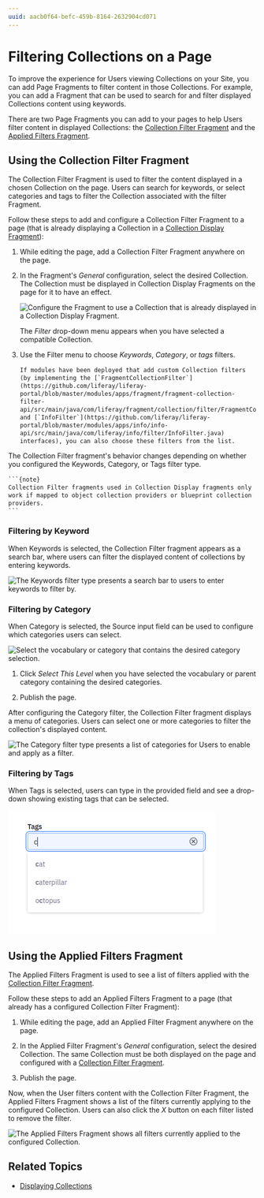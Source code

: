```yaml
---
uuid: aacb0f64-befc-459b-8164-2632904cd071
---
```

# Filtering Collections on a Page

To improve the experience for Users viewing Collections on your Site, you can add Page Fragments to filter content in those Collections. For example, you can add a Fragment that can be used to search for and filter displayed Collections content using keywords.

There are two Page Fragments you can add to your pages to help Users filter content in displayed Collections: the [Collection Filter Fragment](#using-the-collection-filter-fragment) and the [Applied Filters Fragment](#using-the-applied-filters-fragment).

## Using the Collection Filter Fragment

The Collection Filter Fragment is used to filter the content displayed in a chosen Collection on the page. Users can search for keywords, or select categories and tags to filter the Collection associated with the filter Fragment.

Follow these steps to add and configure a Collection Filter Fragment to a page (that is already displaying a Collection in a [Collection Display Fragment](./displaying-collections.md#configuring-a-collection-display-fragment)):

1. While editing the page, add a Collection Filter Fragment anywhere on the page.

1. In the Fragment's *General* configuration, select the desired Collection. The Collection must be displayed in Collection Display Fragments on the page for it to have an effect.

    ![Configure the Fragment to use a Collection that is already displayed in a Collection Display Fragment.](./filtering-collections-on-a-page/images/01.png)

    The *Filter* drop-down menu appears when you have selected a compatible Collection.

1. Use the Filter menu to choose *Keywords*, *Category*, or *tags* filters.

    ```{note}
    If modules have been deployed that add custom Collection filters (by implementing the [`FragmentCollectionFilter`](https://github.com/liferay/liferay-portal/blob/master/modules/apps/fragment/fragment-collection-filter-api/src/main/java/com/liferay/fragment/collection/filter/FragmentCollectionFilter.java) and [`InfoFilter`](https://github.com/liferay/liferay-portal/blob/master/modules/apps/info/info-api/src/main/java/com/liferay/info/filter/InfoFilter.java) interfaces), you can also choose these filters from the list.
    ```

The Collection Filter fragment's behavior changes depending on whether you configured the Keywords, Category, or Tags filter type.

    ```{note}
    Collection Filter fragments used in Collection Display fragments only work if mapped to object collection providers or blueprint collection providers. 
    ```

### Filtering by Keyword

 When Keywords is selected, the Collection Filter fragment appears as a search bar, where users can filter the displayed content of collections by entering keywords.

![The Keywords filter type presents a search bar to users to enter keywords to filter by.](./filtering-collections-on-a-page/images/03.png)

### Filtering by Category

When Category is selected, the Source input field can be used to configure which categories users can select.

![Select the vocabulary or category that contains the desired category selection.](./filtering-collections-on-a-page/images/02.png)

1. Click *Select This Level* when you have selected the vocabulary or parent category containing the desired categories.

2. Publish the page.

After configuring the Category filter, the Collection Filter fragment displays a menu of categories. Users can select one or more categories to filter the collection's displayed content.

![The Category filter type presents a list of categories for Users to enable and apply as a filter.](./filtering-collections-on-a-page/images/04.png)

### Filtering by Tags

When Tags is selected, users can type in the provided field and see a drop-down showing existing tags that can be selected.

![The Tags filter type presents a search bar with autocomplete that displays available tags.](./filtering-collections-on-a-page/images/06.png)

## Using the Applied Filters Fragment

The Applied Filters Fragment is used to see a list of filters applied with the [Collection Filter Fragment](#using-the-collection-filter-fragment).

Follow these steps to add an Applied Filters Fragment to a page (that already has a configured Collection Filter Fragment):

1. While editing the page, add an Applied Filter Fragment anywhere on the page.

1. In the Applied Filter Fragment's *General* configuration, select the desired Collection. The same Collection must be both displayed on the page and configured with a [Collection Filter Fragment](#using-the-collection-filter-fragment).

1. Publish the page.

Now, when the User filters content with the Collection Filter Fragment, the Applied Filters Fragment shows a list of the filters currently applying to the configured Collection. Users can also click the *X* button on each filter listed to remove the filter.

![The Applied Filters Fragment shows all filters currently applied to the configured Collection.](./filtering-collections-on-a-page/images/05.png)

## Related Topics

* [Displaying Collections](./displaying-collections.md)
